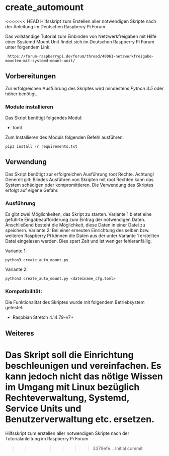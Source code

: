 # create_automount
<<<<<<< HEAD
Hilfsskript zum Erstellen aller notwendigen Skripte nach der Anleitung im Deutschen Raspberry Pi Forum

Das vollständige Tutorial zum Einbinden von Netzwerkfreigaben mit Hilfe einer Systemd Mount Unit findet sich im 
Deutschen Raspberry Pi Forum unter folgendem Link:
     
     https://forum-raspberrypi.de/forum/thread/40061-netzwerkfreigabe-mounten-mit-systemd-mount-unit/

## Vorbereitungen
Zur erfolgreichen Ausführung des Skriptes wird mindestens _Python 3.5_ oder höher benötigt.

### Module installieren
Das Skript benötigt folgendes Modul:
* toml

Zum Installieren des Moduls folgenden Befehl ausführen:

    pip3 install -r requirements.txt
    
## Verwendung
Das Skript benötigt zur erfolgreichen Ausführung root Rechte.
Achtung! Generell gilt: Blindes Ausführen von Skripten mit root Rechten kann das System schädigen oder kompromittieren.
Die Verwendung des Skriptes erfolgt auf eigene Gefahr.

### Ausführung
Es gibt zwei Möglichkeiten, das Skript zu starten.
Variante 1 bietet eine geführte Eingabeaufforderung zum Eintrag der notwendigen Daten. Anschließend besteht die Möglichkeit, diese Daten in einer Datei zu speichern. 
Variante 2: Bei einer erneuten Einrichtung des selben bzw. weiteren Raspberry Pi können die Daten aus der unter Variante 1 erstellten Datei eingelesen werden. Dies spart Zeit und ist weniger fehleranfällig. 

Variante 1:  

    python3 create_auto_mount.py
    
Variante 2:

    python3 create_auto_mount.py <dateiname_cfg.toml>

### Kompatibilität:
Die Funktionalität des Skriptes wurde mit folgendem Betriebsystem getestet:
* Raspbian Stretch 4.14.79-v7+

## Weiteres
Das Skript soll die Einrichtung beschleunigen und vereinfachen. Es kann jedoch nicht das nötige Wissen im Umgang mit Linux bezüglich Rechteverwaltung, Systemd, Service Units und Benutzerverwaltung etc. ersetzen.
=======
Hilfsskript zum erstellen aller notwendigen Skripte nach der Tutorialanleitung im Raspberry Pi Forum
>>>>>>> 3379efe... Initial commit
